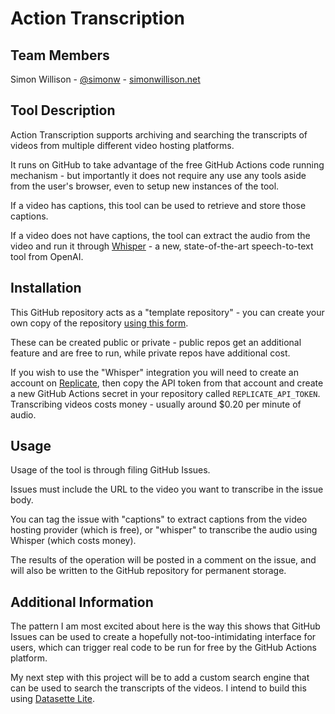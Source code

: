 # Action Transcription

## Team Members

Simon Willison - [@simonw](https://twitter.com/simonw) - [simonwillison.net](https://simonwillison.net/)


## Tool Description

Action Transcription supports archiving and searching the transcripts of videos from multiple different video hosting platforms.

It runs on GitHub to take advantage of the free GitHub Actions code running mechanism - but importantly it does not require any use any tools aside from the user's browser, even to setup new instances of the tool.

If a video has captions, this tool can be used to retrieve and store those captions.

If a video does not have captions, the tool can extract the audio from the video and run it through [Whisper](https://openai.com/blog/whisper/) - a new, state-of-the-art speech-to-text tool from OpenAI.

## Installation

This GitHub repository acts as a "template repository" - you can create your own copy of the repository [using this form](https://github.com/simonw/click-app-template-repository/generate).

These can be created public or private - public repos get an additional feature and are free to run, while private repos have additional cost.

If you wish to use the "Whisper" integration you will need to create an account on [Replicate](https://replicate.com/), then copy the API token from that account and create a new GitHub Actions secret in your repository called `REPLICATE_API_TOKEN`. Transcribing videos costs money - usually around $0.20 per minute of audio.

## Usage

Usage of the tool is through filing GitHub Issues.

Issues must include the URL to the video you want to transcribe in the issue body.

You can tag the issue with "captions" to extract captions from the video hosting provider (which is free), or "whisper" to transcribe the audio using Whisper (which costs money).

The results of the operation will be posted in a comment on the issue, and will also be written to the GitHub repository for permanent storage.

## Additional Information

The pattern I am most excited about here is the way this shows that GitHub Issues can be used to create a hopefully not-too-intimidating interface for users, which can trigger real code to be run for free by the GitHub Actions platform.

My next step with this project will be to add a custom search engine that can be used to search the transcripts of the videos. I intend to build this using [Datasette Lite](https://lite.datasette.io/).
